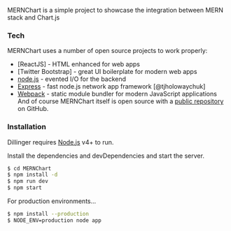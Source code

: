 MERNChart is a simple project to showcase the integration between MERN stack and Chart.js

### Tech

MERNChart uses a number of open source projects to work properly:

* [ReactJS] - HTML enhanced for web apps
* [Twitter Bootstrap] - great UI boilerplate for modern web apps
* [node.js] - evented I/O for the backend
* [Express] - fast node.js network app framework [@tjholowaychuk]
* [Webpack] - static module bundler for modern JavaScript applications
And of course MERNChart itself is open source with a [public repository][dill]
 on GitHub.

### Installation

Dillinger requires [Node.js](https://nodejs.org/) v4+ to run.

Install the dependencies and devDependencies and start the server.

```sh
$ cd MERNChart
$ npm install -d
$ npm run dev
$ npm start
```

For production environments...

```sh
$ npm install --production
$ NODE_ENV=production node app
```

[//]: # (These are reference links used in the body of this note and get stripped out when the markdown processor does its job. There is no need to format nicely because it shouldn't be seen. Thanks SO - http://stackoverflow.com/questions/4823468/store-comments-in-markdown-syntax)


   [dill]: <https://github.com/jinayshah86/MERNChart>
   [git-repo-url]: <https://github.com/jinayshah86/MERNChart.git>
   [node.js]: <http://nodejs.org>
   [jQuery]: <http://jquery.com>
   [express]: <http://expressjs.com>
   [ReactS]: <https://reactjs.org/>
   [Webpack]: <https://webpack.js.org/>
